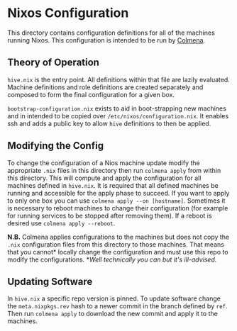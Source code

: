 # Nixos Configuration
This directory contains configuration definitions for all of the machines running Nixos. This configuration is intended to be run by [Colmena](bootstrap-configuration.nix).

## Theory of Operation
`hive.nix` is the entry point. All definitions within that file are lazily evaluated. Machine definitions and role definitions are created separately and composed to form the final configuration for a given box.

`bootstrap-configuration.nix` exists to aid in boot-strapping new machines and in intended to be copied over `/etc/nixos/configuration.nix`. It enables ssh and adds a public key to allow `hive` definitions to then be applied.

## Modifying the Config
To change the configuration of a Nios machine update modify the appropriate `.nix` files in this directory then run `colmena apply` from within this directory. This will compute and apply the configuration for all machines defined in `hive.nix`. It is required that all defined machines be running and accessible for the apply phase to succeed. If you want to apply to only one box you can use `colmena apply --on [hostname]`. Sometimes it is necessary to reboot machines to change their configuration (for example for running services to be stopped after removing them). If a reboot is desired use `colmena apply --reboot`.

**N.B.** Colmena applies configurations to the machines but does not copy the `.nix` configuration files from this directory to those machines. That means that you cannot* locally change the configuration and must use this repo to modify the configurations.
**Well technically you can but it's ill-advised.*

## Updating Software
In `hive.nix` a specific repo version is pinned. To update software change the `meta.nixpkgs.rev` hash to a newer commit in the branch defined by `ref`. Then run `colmena apply` to download the new commit and apply it to the machines.
